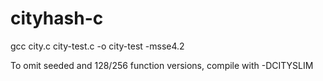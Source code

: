 cityhash-c
==========

gcc city.c city-test.c -o city-test -msse4.2

To omit seeded and 128/256 function versions, compile with -DCITYSLIM
